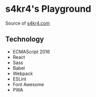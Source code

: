 # s4kr4's Playground

Source of [s4kr4.com](https://s4kr4.com)

## Technology

- ECMAScript 2016
- React
- Sass
- Babel
- Webpack
- ESLint
- Font Awesome
- PWA
